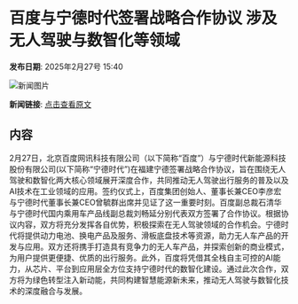 # 百度与宁德时代签署战略合作协议 涉及无人驾驶与数智化等领域

**发布日期**: 2025年2月27号 15:40

![新闻图片](https://pic.chinaz.com/picmap/201912192146016232_0.jpg)

**新闻链接**: [点击查看原文](https://www.aibase.com/zh/news/15796)

## 内容

2月27日，北京百度网讯科技有限公司（以下简称“百度”）与宁德时代新能源科技股份有限公司(以下简称“宁德时代”)在福建宁德签署战略合作协议，旨在围绕无人驾驶和数智化两大核心领域展开深度合作，共同推动无人驾驶出行服务的普及以及AI技术在工业领域的应用。签约仪式上，百度集团创始人、董事长兼CEO李彦宏与宁德时代董事长兼CEO曾毓群出席并见证了这一重要时刻。百度副总裁石清华与宁德时代国内乘用车产品线副总裁刘畅延分别代表双方签署了合作协议。根据协议内容，双方将充分发挥各自优势，积极探索在无人驾驶领域的合作机会。宁德时代将提供动力电池、换电产品及服务、滑板底盘技术等资源，助力无人车产品的开发与应用。双方还将携手打造具有竞争力的无人车产品，并探索创新的商业模式，为用户提供更便捷、优质的出行服务。此外，百度将凭借其全栈自主可控的AI能力，从芯片、平台到应用层全方位支持宁德时代的数智化建设。通过此次合作，双方将为绿色转型注入新动能，共同构建智慧能源新未来，推动无人驾驶与数智化技术的深度融合与发展。
